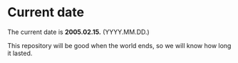 # Current date

The current date is **2005.02.15.** (YYYY.MM.DD.)

This repository will be good when the world ends, so we will know how long it lasted.